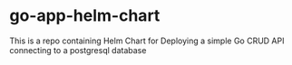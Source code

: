 # go-app-helm-chart

This is a repo containing Helm Chart for Deploying a simple Go CRUD API connecting to a postgresql database 


